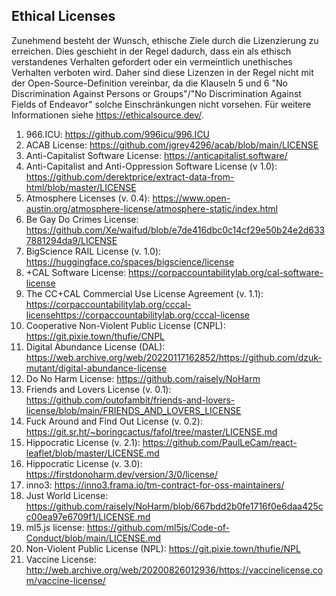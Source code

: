 ## Ethical Licenses

Zunehmend besteht der Wunsch, ethische Ziele durch die Lizenzierung zu erreichen. Dies geschieht in der Regel dadurch, dass ein als ethisch 
verstandenes Verhalten gefordert oder ein vermeintlich unethisches Verhalten verboten wird. Daher sind diese Lizenzen in der Regel nicht mit 
der Open-Source-Definition vereinbar, da die Klauseln 5 und 6 "No Discrimination Against Persons or Groups"/"No Discrimination Against Fields of Endeavor" 
solche Einschränkungen nicht vorsehen. Für weitere Informationen siehe https://ethicalsource.dev/.

1. 966.ICU: https://github.com/996icu/996.ICU
2. ACAB License: https://github.com/jgrey4296/acab/blob/main/LICENSE
3. Anti-Capitalist Software License: https://anticapitalist.software/
4. Anti-Capitalist and Anti-Oppression Software License (v 1.0): https://github.com/derektprice/extract-data-from-html/blob/master/LICENSE
5. Atmosphere Licenses (v. 0.4): https://www.open-austin.org/atmosphere-license/atmosphere-static/index.html 
6. Be Gay Do Crimes License: https://github.com/Xe/waifud/blob/e7de416dbc0c14cf29e50b24e2d6337881294da9/LICENSE
7. BigScience RAIL License (v. 1.0): https://huggingface.co/spaces/bigscience/license
8. +CAL Software License: https://corpaccountabilitylab.org/cal-software-license
9. The CC+CAL Commercial Use License Agreement (v. 1.1): https://corpaccountabilitylab.org/cccal-licensehttps://corpaccountabilitylab.org/cccal-license 
10. Cooperative Non-Violent Public License (CNPL): https://git.pixie.town/thufie/CNPL
11. Digital Abundance License (DAL): https://web.archive.org/web/20220117162852/https://github.com/dzuk-mutant/digital-abundance-license
12. Do No Harm License: https://github.com/raisely/NoHarm
13. Friends and Lovers License (v. 0.1): https://github.com/outofambit/friends-and-lovers-license/blob/main/FRIENDS_AND_LOVERS_LICENSE
14. Fuck Around and Find Out License (v. 0.2): https://git.sr.ht/~boringcactus/fafol/tree/master/LICENSE.md
15. Hippocratic License (v. 2.1): https://github.com/PaulLeCam/react-leaflet/blob/master/LICENSE.md
16. Hippocratic License (v. 3.0): https://firstdonoharm.dev/version/3/0/license/
17. inno3: https://inno3.frama.io/tm-contract-for-oss-maintainers/
18. Just World License: https://github.com/raisely/NoHarm/blob/667bdd2b0fe1716f0e6daa425cc00ea97e6709f1/LICENSE.md 
19. ml5.js license: https://github.com/ml5js/Code-of-Conduct/blob/main/LICENSE.md
20. Non-Violent Public License (NPL): https://git.pixie.town/thufie/NPL
21. Vaccine License: http://web.archive.org/web/20200826012936/https://vaccinelicense.com/vaccine-license/
